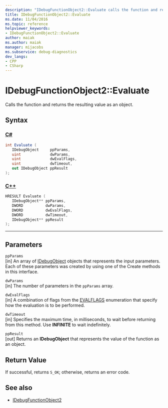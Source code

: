 ```yaml
---
description: "IDebugFunctionObject2::Evaluate calls the function and returns the resulting value as an object."
title: IDebugFunctionObject2::Evaluate
ms.date: 11/04/2016
ms.topic: reference
helpviewer_keywords:
- IDebugFunctionObject2::Evaluate
author: maiak
ms.author: maiak
manager: mijacobs
ms.subservice: debug-diagnostics
dev_langs:
- CPP
- CSharp
---
```

# IDebugFunctionObject2::Evaluate

Calls the function and returns the resulting value as an object.

## Syntax

### [C#](#tab/csharp)
```csharp
int Evaluate (
   IDebugObject     ppParams,
   uint             dwParams,
   uint             dwEvalFlags,
   uint             dwTimeout,
   out IDebugObject ppResult
);
```
### [C++](#tab/cpp)
```cpp
HRESULT Evaluate (
   IDebugObject** ppParams,
   DWORD          dwParams,
   DWORD          dwEvalFlags,
   DWORD          dwTimeout,
   IDebugObject** ppResult
);
```
---

## Parameters
`ppParams`\
[in] An array of [IDebugObject](../../../extensibility/debugger/reference/idebugobject.md) objects that represents the input parameters. Each of these parameters was created by using one of the Create methods in this interface.

`dwParams`\
[in] The number of parameters in the `ppParams` array.

`dwEvalFlags`\
[in] A combination of flags from the [EVALFLAGS](../../../extensibility/debugger/reference/evalflags.md) enumeration that specify how the evaluation is to be performed.

`dwTimeout`\
[in] Specifies the maximum time, in milliseconds, to wait before returning from this method. Use **INFINITE** to wait indefinitely.

`ppResult`\
[out] Returns an **IDebugObject** that represents the value of the function as an object.

## Return Value
 If successful, returns `S_OK`; otherwise, returns an error code.

## See also
- [IDebugFunctionObject2](../../../extensibility/debugger/reference/idebugfunctionobject2.md)
